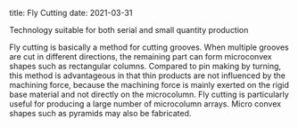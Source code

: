 title: Fly Cutting
date: 2021-03-31

Technology suitable for both serial and small quantity production

Fly cutting is basically a method for cutting grooves. When multiple grooves are cut in different directions, the remaining part can form microconvex shapes such as rectangular columns. Compared to pin making by turning, this method is advantageous in that thin products are not influenced by the machining force, because the machining force is mainly exerted on the rigid base material and not directly on the microcolumn. Fly cutting is particularly useful for producing a large number of microcolumn arrays. Micro convex shapes such as pyramids may also be fabricated.